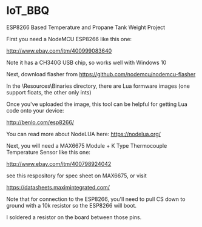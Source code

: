 # IoT_BBQ
ESP8266 Based Temperature and Propane Tank Weight Project

First you need a NodeMCU ESP8266 like this one:

http://www.ebay.com/itm/400999083640

Note it has a CH340G USB chip, so works well with Windows 10

Next, download flasher from https://github.com/nodemcu/nodemcu-flasher

In the \Resources\Binaries directory, there are Lua formware images (one support floats, the other only ints)

Once you've uploaded the image, this tool can be helpful for getting Lua code onto your device:

http://benlo.com/esp8266/ 

You can read more about NodeLUA here: https://nodelua.org/

Next, you will need a MAX6675 Module + K Type Thermocouple Temperature Sensor like this one: 

http://www.ebay.com/itm/400798924042

see this respository for spec sheet on MAX6675, or visit 

https://datasheets.maximintegrated.com/

Note that for connection to the ESP8266, you'll need to pull CS down to ground with a 10k resistor so the ESP8266 will boot.

I soldered a resistor on the board between those pins.



